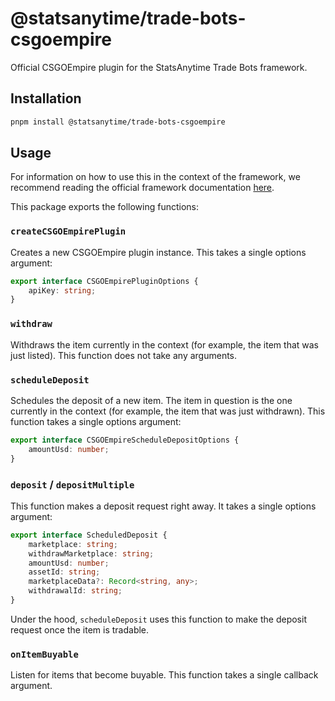 # @statsanytime/trade-bots-csgoempire

Official CSGOEmpire plugin for the StatsAnytime Trade Bots framework.

## Installation

```bash
pnpm install @statsanytime/trade-bots-csgoempire
```

## Usage

For information on how to use this in the context of the framework, we recommend reading the official framework documentation [here](https://github.com/statsanytime/trade-bots).

This package exports the following functions:

### `createCSGOEmpirePlugin`

Creates a new CSGOEmpire plugin instance. This takes a single options argument:

```typescript
export interface CSGOEmpirePluginOptions {
    apiKey: string;
}
```

### `withdraw`

Withdraws the item currently in the context (for example, the item that was just listed). This function does not take any arguments.

### `scheduleDeposit`

Schedules the deposit of a new item. The item in question is the one currently in the context (for example, the item that was just withdrawn). This function takes a single options argument:

```typescript
export interface CSGOEmpireScheduleDepositOptions {
    amountUsd: number;
}
```

### `deposit` / `depositMultiple`

This function makes a deposit request right away. It takes a single options argument:

```typescript
export interface ScheduledDeposit {
    marketplace: string;
    withdrawMarketplace: string;
    amountUsd: number;
    assetId: string;
    marketplaceData?: Record<string, any>;
    withdrawalId: string;
}
```

Under the hood, `scheduleDeposit` uses this function to make the deposit request once the item is tradable.

### `onItemBuyable`

Listen for items that become buyable. This function takes a single callback argument.
